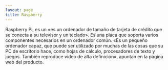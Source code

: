 ```yaml
---
layout: page
title: Raspberry
---
```

Raspberry Pi, es un «es un ordenador de tamaño de tarjeta de crédito que se conecta a su televisor y un teclado».
Es una placa que soporta varios componentes necesarios en un ordenador común.
«Es un pequeño ordenador capaz, que puede ser utilizado por muchas de las cosas que su PC de escritorio hace, como hojas de cálculo, procesadores de texto y juegos. 
También reproduce vídeo de alta definición», apuntan en la página web del producto.
